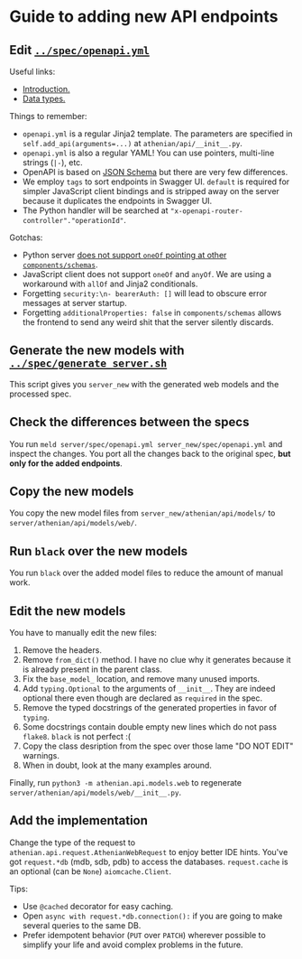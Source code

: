 # Guide to adding new API endpoints

## Edit [`../spec/openapi.yml`](../spec/openapi.yml)

Useful links:

* [Introduction.](https://swagger.io/docs/specification/basic-structure/)
* [Data types.](https://swagger.io/docs/specification/data-models/data-types/)

Things to remember:

* `openapi.yml` is a regular Jinja2 template. The parameters are specified in `self.add_api(arguments=...)` at `athenian/api/__init__.py`.
* `openapi.yml` is also a regular YAML! You can use pointers, multi-line strings (`|-`), etc.
* OpenAPI is based on [JSON Schema](https://json-schema.org/) but there are very few differences.
* We employ `tags` to sort endpoints in Swagger UI. `default` is required for simpler JavaScript client bindings and is stripped away on the server because it duplicates the endpoints in Swagger UI.
* The Python handler will be searched at `"x-openapi-router-controller"."operationId"`. 

Gotchas:

* Python server [does not support `oneOf` pointing at other `components/schemas`](https://github.com/zalando/connexion/issues/691).
* JavaScript client does not support `oneOf` and `anyOf`. We are using a workaround with `allOf` and Jinja2 conditionals.
* Forgetting `security:\n- bearerAuth: []` will lead to obscure error messages at server startup.
* Forgetting `additionalProperties: false` in `components/schemas` allows the frontend to send any weird shit that the server silently discards.

## Generate the new models with [`../spec/generate_server.sh`](../spec/generate_server.sh)

This script gives you `server_new` with the generated web models and the processed spec.

## Check the differences between the specs

You run `meld server/spec/openapi.yml server_new/spec/openapi.yml` and inspect the changes.
You port all the changes back to the original spec, **but only for the added endpoints**.

## Copy the new models

You copy the new model files from `server_new/athenian/api/models/` to `server/athenian/api/models/web/`.

## Run `black` over the new models

You run `black` over the added model files to reduce the amount of manual work.

## Edit the new models

You have to manually edit the new files:

1. Remove the headers.
2. Remove `from_dict()` method. I have no clue why it generates because it is already present in the parent class.
3. Fix the `base_model_` location, and remove many unused imports.
4. Add `typing.Optional` to the arguments of `__init__`. They are indeed optional there even though are declared as `required` in the spec.
5. Remove the typed docstrings of the generated properties in favor of `typing`.
6. Some docstrings contain double empty new lines which do not pass `flake8`. `black` is not perfect :(
7. Copy the class desription from the spec over those lame "DO NOT EDIT" warnings.
8. When in doubt, look at the many examples around.

Finally, run `python3 -m athenian.api.models.web` to regenerate `server/athenian/api/models/web/__init__.py`.

## Add the implementation

Change the type of the request to `athenian.api.request.AthenianWebRequest` to enjoy better IDE hints.
You've got `request.*db` (mdb, sdb, pdb) to access the databases. `request.cache` is an optional
(can be `None`) `aiomcache.Client`.

Tips:

* Use `@cached` decorator for easy caching.
* Open `async with request.*db.connection():` if you are going to make several queries to the same DB.
* Prefer idempotent behavior (`PUT` over `PATCH`) wherever possible to simplify your life and avoid complex problems in the future.